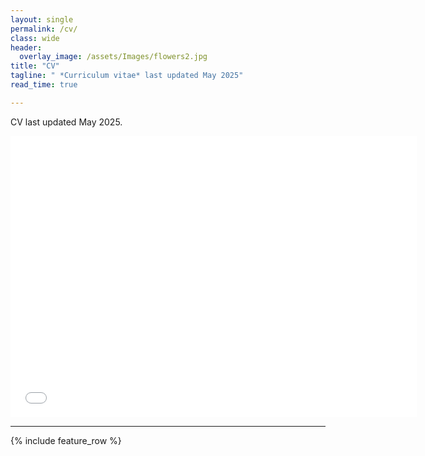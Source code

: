 ```yaml
---
layout: single
permalink: /cv/
class: wide
header:
  overlay_image: /assets/Images/flowers2.jpg
title: "CV"
tagline: " *Curriculum vitae* last updated May 2025"
read_time: true

---
```


CV last updated May 2025.
 
 
 <iframe seamless frameborder="0" src="/assets/pdfs/XuanBeattyResume.pdf" width = '650' height = '450' scrolling='yes' ></iframe>

---
{% include feature_row %}
